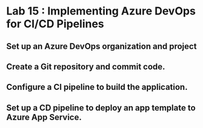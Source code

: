 # Lab 15 : Implementing Azure DevOps for CI/CD Pipelines
## Set up an Azure DevOps organization and project
## Create a Git repository and commit code.
## Configure a CI pipeline to build the application.
## Set up a CD pipeline to deploy an app template to Azure App Service.